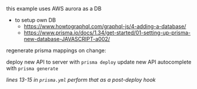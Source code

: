 this example uses AWS aurora as a DB

- to setup own DB
  - https://www.howtographql.com/graphql-js/4-adding-a-database/
  - https://www.prisma.io/docs/1.34/get-started/01-setting-up-prisma-new-database-JAVASCRIPT-a002/

regenerate prisma mappings on change:

deploy new API to server with `prisma deploy`
update new API autocomplete with `prisma generate`

_lines 13-15 in `prisma.yml` perform that as a post-deploy hook_
